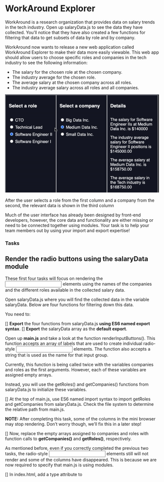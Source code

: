 # WorkAround Explorer

WorkAround is a research organization that provides data on salary trends in the tech industry. Open up salaryData.js to see the data they have collected. You’ll notice that they have also created a few functions for filtering that data to get subsets of data by role and by company.

WorkAround now wants to release a new web application called WorkAround Explorer to make their data more easily viewable. This web app should allow users to choose specific roles and companies in the tech industry to see the following information:

- The salary for the chosen role at the chosen company.
- The industry average for the chosen role.
- The average salary at the chosen company across all roles.
- The industry average salary across all roles and all companies.

![alt text](<Screenshot 2025-06-08 at 12.33.59.png>)

After the user selects a role from the first column and a company from the second, the relevant data is shown in the third column

Much of the user interface has already been designed by front-end developers, however, the core data and functionality are either missing or need to be connected together using modules. Your task is to help your team members out by using your import and export expertise!

### Tasks

## Render the radio buttons using the salaryData module

These first four tasks will focus on rendering the <input> elements using the names of the companies and the different roles available in the collected salary data.

Open salaryData.js where you will find the collected data in the variable salaryData. Below are four functions for filtering down this data.

You need to:

[] **Export** the four functions from salaryData.js **using ES6 named export syntax**.
[] **Export** the salaryData array as the **default export**.

Open up **main.js** and take a look at the function renderInputButtons(). This function accepts an array of labels that are used to create individual radio-style <input> elements. The function also accepts a string that is used as the name for that input group.

Currently, this function is being called twice with the variables companies and roles as the first arguments. However, each of these variables are assigned empty arrays.

Instead, you will use the getRoles() and getCompanies() functions from salaryData.js to initialize these variables.

[] At the top of main.js, use ES6 named import syntax to import getRoles and getCompanies from salaryData.js. Check the file system to determine the relative path from main.js.

**NOTE:** After completing this task, some of the columns in the mini browser may stop rendering. Don’t worry though, we’ll fix this in a later step!

[] Now, replace the empty arrays assigned to companies and roles with function calls to **getCompanies()** and **getRoles()**, respectively.

As mentioned before, even if you correctly completed the previous two tasks, the radio-style <input> elements still will not render and some of the columns have disappeared. This is because we are now required to specify that main.js is using modules.

[] In index.html, add a type attribute to <script src='main.js'> with the correct value to indicate that the main.js script is using modules.

After completing this task, all three columns should render again and you should see the radio-style <input> elements rendered in your application!

## Create the workAroundModule

### workAroundModule.js

Open up workAroundModule.js where you will find four functions that each calculate a different data value that we want to display. They are currently incomplete.

To complete these four functions, you will need some data from salaryData.js.

[] Import the functions **getDataByRole()** and **getDataByCompany()** **from salaryData.js** using **named import syntax**.
[] Import **salaryData** **from salaryData.js** using the **default import syntax**.

**Note:** The reason these functions are in a separate module from salaryData.js is to **achieve separation of concerns**. salaryData.js is concerned only with providing access to raw data while workAroundModule.js is concerned with digging into the data to find precise values. 6.

[] Each of the incomplete functions in workAroundModule.js contains an empty array ([]). Replace these with the appropriate imported data/functions from the salaryData.js module.

[] As a final step, to make these functions available to main.js, export the four functions using named export syntax.

## Calculate and render the data when the user input changes

We are all set up now to use the functions defined in workAroundModule.js to calculate and render the data based on the user’s input selections.

[] In main.js, import the four functions from workAroundModule.js.

And finally, take a look at updateResults(). This function is called any time the user selects one of the radio input elements.

At the top of the definition of updateResults(), the company and role selected by the user are extracted from the <input> elements. These values can be used in combination with the imported functions from workAroundModule.js to calculate the four variables below:

const averageSalaryByRole = 0;
const averageSalaryByCompany = 0;
const salary = 0;
const industryAverageSalary = 0;

As you can see, they are all assigned to 0 rather than the appropriate calculated data.

[] Replace each 0 with a call to the appropriate imported function from workAroundModule.js using either (or both) company and role as arguments.

### Extra Challenge

Congrats! You’ve helped WorkAround build their WorkAround Explorer application using a modular approach. The end result is a well-organized program with clear boundaries for each of its separate concerns.

Often, programmers will create a set of generic **“utility” functions** that can be applied to any program, regardless of the context. In this case, it would be useful to have a function that can properly format a number, like so:

const result = formatNumber(1234567.89);
// result = "1,234,567.89"

[] Create a new file in the modules/ directory called utilities.js.

[] Define and export a function in utilities.js called formatNumber(). This function should have a number parameter and should return a string representation of that number value with a comma (,) character between every 3rd digit.

[] Import this function into main.js and use it to format the four data values rendered to the screen.
